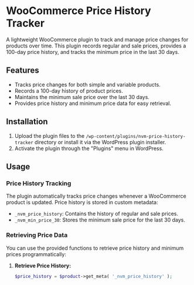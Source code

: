 # WooCommerce Price History Tracker

A lightweight WooCommerce plugin to track and manage price changes for products over time. This plugin records regular and sale prices, provides a 100-day price history, and tracks the minimum price in the last 30 days.

## Features

- Tracks price changes for both simple and variable products.
- Records a 100-day history of product prices.
- Maintains the minimum sale price over the last 30 days.
- Provides price history and minimum price data for easy retrieval.

## Installation

1. Upload the plugin files to the `/wp-content/plugins/nvm-price-history-tracker` directory or install it via the WordPress plugin installer.
2. Activate the plugin through the "Plugins" menu in WordPress.

## Usage

### Price History Tracking

The plugin automatically tracks price changes whenever a WooCommerce product is updated. Price history is stored in custom metadata:

- `_nvm_price_history`: Contains the history of regular and sale prices.
- `_nvm_min_price_30`: Stores the minimum sale price for the last 30 days.

### Retrieving Price Data

You can use the provided functions to retrieve price history and minimum prices programmatically:

1. **Retrieve Price History:**
   ```php
   $price_history = $product->get_meta( '_nvm_price_history' );
   ```
